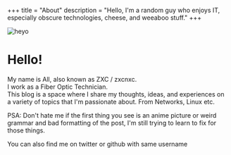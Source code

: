 +++
title = "About"
description = "Hello, I'm a random guy who enjoys IT, especially obscure technologies, cheese, and weeaboo stuff."
+++


![heyo](/images/aye.png)

<div id="boxshadow">
   <h1>Hello!</h1>
   <p>My name is All, also known as ZXC / zxcnxc. <br>
   I work as a Fiber Optic Technician.<br>
   This blog is a space where I share my thoughts, ideas, and experiences on a variety of topics that I'm passionate about. From Networks, Linux etc.
   
   PSA: Don't hate me if the first thing you see is an anime picture or weird grammar and bad formatting of the post, I'm still trying to learn to fix for those things.

   You can also find me on twitter or github with same username
</div>


<!-- 
......                                                       ..  .             .   ..  ......         .                                 ....... .!PBG!:.. ....   ..               .......  :?G#P7 .:  ::75GBBB57:..... ......                             
.                                                            .. :G7...         ... ^J?.  .!7Y?7^.      .                                          ..:.                                       .::.  .     ..7G5.:.                                         
.                                                               .^B.                ?B5:..  .~?JPY?!:.                                                                                                    7P?.  .                                         
                                                                  !!.                ?P! .      .~?JY577!:..                                                                                  ...:^~!~:. ?G7  .   .                                       
                                                                   G^     .::.        7G7   ..      .:^^??JP?7~:                                               .                       .:^~?JJ5P??~:!J: .G7                                               
                                                                 . 5!:  . ~Y7?....     !5                  :^!?JJ?~^..                                               ..         ..^~7?JGG55Y7~:.  :JG^. G?.                                               
                                                                 ..5?: . ^?7 .J7~!~.    ~Y^             .      .:^~YJ!!7.       .                                    ...:^!7777JYJJYJ77^:..      :J#YG.7&!                                                
                                                                   B!  . .~? .~:!P^    ^5BG:.           .         .  .:??Y?!:   .                             ^^!7??JJ?7JJYJ!~^^:.     .         .^^PP G@!                                                
                                                                  . :?Y777~^. .!..P~    ~BJ7..                              :7YJ?7~.               ..:!!7??!^:                                    ^G~  P&~ .                                              
                                                                   .. !B5^~?^:7!7?!.  .  ~B  .                       .  .. ..   .!5?.         .   :?Y57^.                                        .!#. .^&! .                                              
                                                               .   YP?: ~!.: . .~?7:   :Y#BB.                       .    :!Y5J7^                        ..^!7JJ!!^^::.  .                         .~#. B&~                                                
                                                                   ... :PY :!~.          :G!                  ..:^7?JJP5PPJ5YY?!Y^J5?7J!?!?5?557J5GY~^. .                                        .7G:.  !P!                                               
                                                                      . .??               ^B:.           .:~JPPPP5PGJGJ5J5J5YY5J5JPJPYPYPYY5J5JPJG5GY5GPPGPPY!^:          . .                    ~G^     ?P?:                                             
                                                                         !G~ .            .:5.       .^7YGBBGPYJYYJY5YYY5JY5YY555555Y555Y555YJY55JJYYY5YYPG5#BBBB555J????7!!^...                ~Y:      ^YGJ:  :~!!!!.^:   .!~   ^~!!~: ^!!!!!!^.  .~!!~ 
                                                                       . :5B..              P!.   .~JPBG5PYJJYJYYJYYYYYYYYYYYYJYYYJ5JYYYJYYYYYYYYY5J5YYYYJJYJJYP5P#BPJ^.   .                   7P7       PY: !BPG@BGGG!BJ   ^#@.~GGG5?!:^G@GPGGG&! 7#BPY? 
                      :~   :~~!^..~7. ^~~~~~.    .^~~!.                   ~G5.              .~~?Y5P55P55J?5YP?JJY5J5JG?G?5?5YY5?PJP?P?PJ5YY5JPJG7PJPJJ?55JP?5YPJJ?YYYPP55!: .                .?Y^  . .   P?  :!^~@     GJ   .Y& ?@7^7Y!  ~#   :!@7 Y&J~!? 
           .GG. ^5B7 ^PB ~PGBBPJ:!@B !&BBBBGB?.:JBGBBP!.                  .?#               :~Y##PYYYYYYYYJ5JJYYYJYYYJYYYJ5YYJJYJYJYYYJYYYJYYJYJYJ5JJYYJY5JYYYYY5YJJYYYYYGGJ        .    .  :PY.         7GJ.   :@  . ^BY^75B&# ?&&#57^  ^&~7G#B?. J@&G5~ 
           .B@. G@@J !B:.?@: :~: J&! :@     P#~^PY .^~.                  . ^#!      .     :~BBB5YYY55YYYY5J5YYYYYJYYJJ5JJ5PYJYJJJYJYJJJYYJYYJJ5JYYYJJ5YJYYJYY5YY5YYYYY5YYYPBG7.            ^GG~         ^J7.    ^&    !B@&GJ75&.Y@! :^~^ !@GBB&B7. J#~ ^^.
            :@~G&?Y?~BB .J@P5G?: ^^  :@~^?5P5~ ~#B55Y!                     ^GB          ~PBBY55JYY555YY5Y5J5YYY5YY5JYJ5YJ#PJYYJYYYJYJYJYYJYYJJ5JJY5JYYYYYYJ55YY55YYY555YYYYYPBG5^   .    :JG?.         ^G~   .  :@    J@5.   7@ G@GY5J!^ 7#   ~77J~Y@PJ57 
            .##@!  J@@Y .Y@~..:~:    :@BBB@@J. !G7: :^^.                   :5&       .7G&#YJ5Y5YYYYYYYYYYYYYYYY5YYYJYY5JJ&PJJJJYJYJ5YYJYJYYYYYYYYY5J55YYYJJ55YYY5YYYYYYYYYYYYJ5BG?. . .^?BG^           P7.      .!    ^!:   .:! .!7:     .~        ^7~ . .
          .  !@&^  ?&G~ :#@PYYBY:    :@.  ~!PG~7@P5JGB7.                    ~&     .!P&B5?5JPJJ55YJ??Y55J?PY5J?J55Y5?B?GYBY5555JG?G?P?PJPYJ5JPJP?PJPJYJY5YP?5YGJY7JYJ??Y55Y??J5?5&G7: !BB7.         . ^G^                                                 
           .  7:   ... . ~77:.       .7..    ..:!7!. .                      7& .. ~G#GYJJY5Y5JJYYYJJJYYYJJ55YYYJJYY555Y5B5YYYYYY5Y5Y5Y5JYYYYY5Y5JYY5YYYYYYYYYY5YYYYYJJYYYYJYJJYYJ5PG#P!:  .         ..57.                           :7~                   
             .       .                              .                      :5&  .5&BYYYJYJYJ5?JYYJJYJJJYJ5JJJYJYYYYYY5Y#&5Y5YYYY5G5555YY5YYY55J555JP5Y55YYYYYJYJJJYJJJJJJJJJJJJYYJJ5P#P  .            B~                            5@Y                   
                        .      ...    .                                    ^##.!P&YJJYYJJJ5Y5JYY55YJY555YYYY5JJJY55Y?Y&P&PJYYYYJP&YY5J5JYJY5JY?5J5JB5YJY5J5J5Y5JYJYYJJYY5YYJJJYJJYY5YYY5~.....        #!.                          ~#P:                   
    .75555Y! 5Y55555Y!.?P  755555! ^?!   YP:~Y55555Y    :JP557 .         . ~@##GY5JYJY5JJJ5JPJJ5YYJJYY5YJJ5Y5JJJ55JYJB5:&P?Y5YYYB&BYPJPY5YY5JPYP?5J&PYJY5J5J5Y5YYJ5YJJJYY5PPGPPGPY5P5Y?5BJ:          .#~      .                    BB~                    
    J@G?7^: .5@?:^!7GG:5&  &Y?^.. ^P@#   G@~5@G??77?? ^5GY??7^            :5&BYJ5JJYYJYYYJ55YJ55555YY5YY5YJ5YYYYYYY5#&^.#5JJYYJYGG&JJJJJJJJJJJYJYYY&PYYYYYJYYYYY5Y555YY5YY55YPG55PPGPPPPG#B~          &7.                          5! ..                  
 .. J&J ~J?? ?@:...7#5.P#  @!?JJJ~.?@#5: 7&~5@7   .JG~&G!~!7~:. .         !&&PJ?5JYYYJY5Y5YYJ55YYY55Y5YYY5J5YJ55YJ5G#7: #5YJYYJ5P~&PJYJ5YYYYYJYJYJY#GYYYYYJYYYJ555YY55YYJY5555JYY5YJY5P55YPB5~.      .&?.                         :Y~   .                 
 .  P@&57!::.?&G#@@G~ :G#. &5J^ ...J#.#@Y~&~5@7  !&# .?77???Y#B          ~B&YYJJYJJYYJJ5GYYPYY5YYYYYY555YYY5YJY5YY##!.. BPYJYYJ5G:P#YJJYJJYYJJYJYYY&P5YJYYJY5YY55Y555YY5Y5P5Y55Y55YY55Y55YYGPGP7. . ..BB^  .                      !J^                     
    P@?     .P@Y!?JPG?7#&  @~^JYY!^B# .?@G@~5@PJP#J.  ~J^.^?GB!          7@BJYYYYYYY5Y5P55YJ5YYJJJYYJYYYYYJYJYYYYP&7 .  5YYYYYYPG.:&J555YYYY5YYY5YY#&P55YYYYJYYJ5YYYYYJYYY5Y5YYYYYJYYJ5YYJ5JP77BG7.  .5#^ .                                               
 .  P#!     .7Y.    ~J?JP  BGJY?^.:?? . ^B5:!YYY?.    !JYJ?J7     .   . :Y&5?57G7B7YJJG5??PYG?J5PYJ??5PPJJPYPJJJ5#J     ?P?5YY5Y5 :?G7GJPYY5JP?B7#P&&@5YPYP75YG?Y7Y5???Y55PG?J5??JYPYY7JJP7J?57 ~YP?: ^#7...                                              
    ...                 .  :.    ::  .   .        .                    .Y#YYYY5YYJ5J5BPJYYJYYYYJJYJYYYJJJ5YGBGPB&5      ^GPYYJ5P! ..#PYY555YY55YPGG#@@&PYY55YJYJJYYJYYYYJJJ@5YJYYJJYYJYYYJ5JJ5!   ^?Y?.J#~                                                
          .      .                .   .    .       .    .          . ..J&BJYYY5JJYYJGBYJYYYJYYJJYJJYYYYPG#@B55P#G~       GPJYJPB~ . Y&5JYYY55YY555JB&YP@#5YYYJ5YYYYYJYYYJY?&YJJYYJJYJJYJJYYJJYJ^    .7P?&Y.                                               
               ..    .~^   .:7JJ!. ..   ~.  !J~                     . J#&5?G?P75YP?GPP5JJJ5JG7Y55YJJYG##BPG55?GG!..      BJYYJBG   ..5&YYJY5J5JP?GJB@! !B@GYPJGJY7YY??JY5GJ#J55J?JY5YY7JJP?5JPB5!     :?PBJ:                                              
               P#B~  :YP  :B5Y55B?^#G  ?@^  P@J   .                  ^B&PYYYYY5#5JP@GJYYJYYJJYJYYYY5P#GYYJYYJBP~ .       GB5JJGG  . . P&PJYYYYYYYYYG@7  :Y@&B5YYYYYYJY5YJYY5PYJJJJYYYJYYJJ55P5YJ^        ?#5:                                             
               G&@G^  !P ?P^    ^7!5# ~@&G: GY   .                  ~BGYJYYJY5&5YJ#B5JJ55JYYJY5Y55YG#G5555YYG&?         .7#5JYGG   ....PGJJYJJYJJYYY&?   ^P&B#JYYYJ55YYY555PB55YY5YY55Y55GGPYYB5:         !#P^                                            
               5&5B#7 ~&7@.     YP.~&?&&:&7G5:                     ~#&5YYJYJBBJJ5G&PYYY5YJYYJYYJYJ5BGPY555JP#5^           PBYJGG      ..PGJJYJYJJJYJ#?    .7GGG5YYYYY55YYYY5@5JY5YYJY55GP5YPB5P#G!      :!JB@G!                                           
               ##^ Y@P?@P@~   ~G&J ^B@&^ ~#@!   .!~               .#GJYYJJYGB5JJY#PYJJY5JJYYJ5Y5YPGG#55J5YY@B~            ?G5YG5        !GBYJJYJJJYJ#5:     ^G&5YJJ5YJYY5J5J&P5Y55PGPGY5YB#G5YYP&#!????PBP!::?&J.                                         
               #@~  7#@B:#&BB#GJ^   ~@B   G@7 . !@Y            . .JB5JYYYGG?BYJ55#55YYYJYY5JPY5JY5B@G5JP?YGB~             .YPYG5         !PPYPJ5J5YYBP^     .^PB5J5YJYJYJPY5&#JYGGPP5YYPGPJJYY5Y5&&YJYPY!    .7PB!.                                    . .
               ^^.   .^^ .^~^^.     .^.   :^.   .^             .~BBJYY5JP5?BJYJ5#GJYYYYJYJ5JP?5JG&55#5YPJ5@~. .          . :75G5          ^YGYJ5?5JYBY^     ...B&JYYYJ?5Y5Y5#&PYJY5P##G55YJYY555YY#&Y.         .~5PP7:          .                      ^P 
                        .    . ..     .  .   .                ..^B&JYJ5BJ7GPYYYY&P5555YYY5YYYYY?B5^?#JJYJ&G:                ?55P           ^5GYJY5Y5P5~      . ?#&GYY55YJ5JYP&5YY5G#GYYYYYYYYJJYJYJ5&B:..        .:~PPP5?!!~: ..                     .?P! 
                                       .                         :&JYYBY.7&55YYP@5YYYYYYYYJYYYJ5P^ ?GJJ5GG^.                .^Y5            :YBJYJYJGB!       .5#P##55BYYYYY5&GGPGG5YYYYJJYYJJYYYYYYYGP^.            .^~?PP5YY5??~.                .!Y5^  
                                                                .P&?PG!. ?#5?G7#@PJPJY5J5JP?G7G#!  ^5P?G&!. .                 !Y             .7G?G7P5G7  ..   .7&J5BB5Y#GG?JY#B5JYYY5?J?JJJ?JY5YJ??Y5?G#?:                  ..:.~?P7^.          :7PG?:    
                           :!7^:!?!~:.                        . .G#J#G^ !P5J5JYB@YYJYJJYJYJ5Y5@7.  :?5YB5 .                   ^!              .~PJYJJ#7    .   ?&PJYPBBGB&B5Y5#P5YJYYYYYJJY5YYYYY55YYYYP@?.                    .  :YPG5?7!!!!7PGPP?:      
                           Y!^!Y?:.?5                            .&PG~. ?BY?JJYP&5JJJJJYYJJYJ&Y: .. !BY#:.                    ..                :YPJJG?  ..    7#5?JYPBBGJBGGY#GGG5YY55YYYY5YYY555Y5JJ5YJBY^.  .                     :!7?YP5??!~.         
                           J.  :: :??                            .55^.. J#?JYJY@@5JJJJJYYJJ5&G:     ^YP5  .                                       ^YJB? .     .?&5JJ5YJ5P?Y#YP#~:?BBJYYJYYYY5YYYYY5YYYYYJ5#&Y:                   . .            .     .   
                          .P~    ^Y?.   .                        .^5:  ^PBJJJJPB&5YJYJJ55YJYG^.      ~#7^^                                         ^JP7. .. .  ^#P?Y5YYY5B5@.:GJ. !BBYYY555YYYYYYYYYYY55JYYP#5.                                           
                           ^J!::!?!                            . . P^  7GPYY?5&~#G?PYY5J5?GG~.     ..~&&&&5:.                                      ~G@&Y:    . !&J5JJY?PJP?#~ ~7^  7&Y??PGY5JYP5JJ?J5??JPYYY5#P:..                         .              
                            .!7!:.  .                              P:  JBPYJYYY.!#PYYYYY5YP#.    .  .?@&@@@7:                                      G@@&@5    . 7&PJJYYYYYYJB7. ^.  !&PYY5YYGBPYYYYYYY5YYYYYYJ5##J .                         ~??~.         
                              .                                  ..Y:  JB5YJYB..:#P5YY5GGP&7        !#@&@@@5:                                      B@@&@P..    Y&PYYJY5Y?5JPY: .   7&JJYJJJJJYPGG5JJ?YJJYYJJYYJ5#J .                      .!Y..!Y^        
                                                                 .7:   YGYY7BG  .G@J5YY&B&Y .   . . !@@@&@@!.                                      G@@@@5 . .. G#&JYY5P7J7GJP:    ~PGYYG7?P5Y?7JP#BBGBY57?7YY7Y7BPP!...             .     :?  ..57~7~.    
                                                                . #:   JBY?P#7 ..!##YYB&&#^..   .. .^Y@@@@B: .                                   . J#@@G!...:. #BY5YJJYYY5?5B:   ~GBYJJ?YYYJYY5Y?JYP#@BPPJ?J55JYYJ5G!  .               :77!?7. ..  :??   .
                                                                .?@:   YBYYP#.. . P&55B##G  ..:.::::::7J?7:.                                    ....!Y?~::^.^^:#PJ?YYJYYYYY5#^  !GB5YYJJYYYYYYY55Y555Y@GBBG5JJYJY5YJPJ:                !5. .^:  ~^:7J^    
                                                                :&?.   YG?P#Y   . .PGP55#J..:^^:.:::^:::.: ..                                   ..:^~^~!!^:::7!&5YJJYYYYYPYY#:~?YYYJJYY5YYY5YYJY555YY5&&?~!7?5GPYJY?JPP?:               :??  ~. !J!:  .   
                                                               ^PP  .  7PY5B^      :P&P5GJ!:~~~:~!~~!!!~^:...                                 ...:^~~!Y5?!!~77P@5JJJYYY55BJGBYPPYY55YYYYY5YY5YY5YYY55Y?B#^   :!JPPBPYYYGJ:              ^J~:~&. .^.       
                                                              ^#&J~.   75PG5   .  . J#GP5JJ!^~^~YPPY?!~~^:.....            .   .:^^~?^  .    .. .:^^~~7!!?75!!J#5YYYYYYY5BY#P5YYYYYYYYYJYYYYYYJYYPPY!..:GY:     .^!JP5YYPP7            .:!7~~!::?^        
                                                             :YG~77JJ!::?PY~.     . Y&5J57GB7:^Y?7?7!77~:.... .           . ~7~^:?7!?JJ~.      ..^:^^!^~7~!~!^Y#P?5YJJJPJBJ&?PJY?J555?Y75YJ?YPPY?~:.^77 ^B5:        .^~!7Y5Y?:.           .   ~!^.        
                                                            ^PG:   .^7555BP       . 5#55Y555BJ~::::^~^:^:...                :7!       :5!      ...::^^^^^^^^^:5#5Y5YYY5YP#Y&5YYYYYJJYYYYYYYGB5!:.  .^7:  5!   .   .      ..:!!:            .              
                                                           !G#G7:     :7YBB7!:.     5B55YPJ5?&G?~^.:^::.: ..                 ~7 .      .Y7.    . ...:::::::^:~#@JPY5YYPJG#P&GJ5Y5Y???55PPP5?^      ..  :Y~                                                
                                                     . . .?GJ.^P#?:      !Y:!?PJY^. YBPPJPJPJ5YB&B57^.... ..                 :7?        7P7       .   :^~JPBGB&#YP55Y55Y&B#@#55JYYY55BG7~:.     .  .. ?B@G~                                               
                                                        :PB7  ..~B&7:    ^!   .!J5BPB@BYYYYYYJ5&5JYPBY?~..                    ~J!        5Y ..   .::!JG&&&&B.:&GY55YYY5G5&&JJ&G5YPPJ!..   . .  ..   ^YBP&&!                                               
                                                      .!5Y^ .    .7#BJ^  :^..    ..~?G@BJJJYJJY&7  .^7YGG7?::::.               ^?:.     JP! .:~7YPPBB#@@&#G~. @YJJYJY5GG^GG  G@G?^. .        ..  .~Y##555#?.                                              
  ..                                              . ^5G5^        . .!PB57: .         !#B?JJYJJG@!      .::^7JJGG5J??7!::::..... .?5Y!77GBJYBBP577::G#&@@&5.  .&5JJJYYG@GJB.  :7P!              ^JGBGYJYYJBP~.                                             
 ^.                                              .:JBY^              .!5BP!^         ^5&GJYYJJ##~             5@BB&#&GJJ?YYJ!~~!!:.^77^:7GG?^.   :Y#&&&BGJ   :PYYJ?YGY^5#: .   ?7: ..      ..~P&#GY5YY5YJB@?                                              
 ?J?7~^.                                  .   .~J55Y^     .          .  :7555?^.  .  ?GP#5J5JY&Y:             Y@BG##@B.......::~YP~. ^7?J!.    .7G5B&&@BY~   ^J5?5G5?^ ~P!      JJ.     .:!YGBP5YYY5Y555JY#P^                                             
  :^JPGPY7~..            ..              ..~JPB#Y^.  .                     .^YG5J:  :P5 !#5JY?&?.             ?#&###@&5.        .?PY5J~.      .?#GG&@@B7.   .?JJG5!.    ^G:.    :5Y   .?P#&G5YYYYYYYYYYYYYB@Y                                             
     .^~755PGJJ77777777!7YY.  .:!?7777?Y5PGB5?~:.      ..                     :75B#YJBY :P#G5J&~          .   .7G#B#&&@J.     .:~PY7GY.      ^Y##G&BBP~     .B5PY.      .?G.     J&J~JB#BYYJJJJJJJJJYJ?JYJ5#B!                                            
          .^~!7JYYJJJ?7^:::5^  .5G!!!~~^^^^:    .    .??!!^~!~^ .                #&G#B7  :P&7G&^              .. 7BP&#&&?. :!77?J:. .J5!.  :JGPB#G&5?^.     .J?^         .YY.    :5@#G5G7JJPY?7?Y5PJ7PYY???G@5                         .                  
                           5G^  JJ           .       .B!:J5!:!5                 5#5J#5.  :#PPPB^                 :?B&BG&&JYGJ^:       .P7^?G&BB#BBB^ ..     .     .       .B^     7&BJJYYJJJJJYYJJJJJJJJJJ?YBG^                                           
                           .GG^ :??                 :7^7:..:!J!                ~&PJJPP?^ ^&::75^                  :?P5B##5!J!          5#5P@#G@BY5^...       .          . .:B7~!5BGGGYYYYYYJYPPYYYYYYJJYYYYJG@Y                  ::?^                     
                            .J57 7#!                :!^:..^:.~!               .B&YJYYJ5P5J#7. !.           . :^. .:~?555^:!Y!        . Y55##GG#. .                    .    ^#&BGG5YYJYYYYYYYY5YY5YYYYY5YJYY5JPB~               ~G#5B!         ^^~:        
                            . 7BP7JB? . .             ~?~!!!!!~             .:G&PYJJJJJJJJG@:.              ^Y~   .~?7.  7?~.       .  5J^?B@#Y ..                      .^5##YY5YY5YJY5YJ5YY5YB#5Y5Y5YY5YJYYJ5&B:.             ^&@7G!      .!JYPB~        
                               .75YY#P. .              ::. .:.      .       .:&BYYYYYJYYY5JBB^.             P!   . ^G:   7G!          :75! ^?!J                         !#@&#&G5YYYYYYYYJYY5YYG&#P5YJ5YYJJJYJYB&P             .~#@5G~     ..~P 5?.        
                                 .^!YP5~                           .       .:P#J5J5JYYYY?5JGYP5^           J?:   . .!P .^.57          ^!P7  :J7                      .~P&&&&&@@&B5YYJ5YYJY555YB5J&PYYPYYJJJ5YJ5G#:             .#@GG~     ..~#^G~         
             !~..                     ^7~.                                 .!&PYYYYYYYY5YPB&Y5#G^ .::::.  .G^       :# .J^J~          ?~57  .~J            .:!PPPGGGGGB@&&@&&@@@@&B5Y5YYYYJYYYBJ Y&YJYJJJJJY5YJ5#G            . #&PB!      .!#5P^         
          . .YGG^                       . .                                ^##J5YYYYYY5YYP@P5G#&GPGBBB#GGY?^..     ..B  5J!.       .  5^J7  :?Y             . B&#&@@@&#@@&@@@@@@@@@&GYJ5JJYYYJGG7Y&&PJJJJJJJYYJYP@55YPPG5Y5Y!^ .G&BB~      .Y@#G^         
            .7#&~..                                                  :^^^^!B&YG7PJPJ5YYPJ@##G@@@&&@&@@@@&&#:.      :J~.^7G^           P^^^  !G:              .:B#&&&@@@@@&@@@@@@@@&&@&BB755PY?PB5P5G@#5Y77JYJ?JJB#&#PPGPPP5Y?7:.?#GB~      .P&&?.         
             .B#5^                                     ..:^~~~!JJ5G5PB#&@@&@BYJYJYJYY5Y5&&@&@@&@@@@@&&&@@#?.       ^5..?^Y^         . P~:: :?J               ..7#@&@@@@@@@@@@@@@@@&@@@@@BPYYYJGG!~^^7#5JJYJJJYYJY5&&.        ....#B#!      .#B@^          
 .  ^!?YYYY57.YB&~                     ...:^^~!!7JJYP5PGGB###BBBBBBPPGYJ?5@BJJ5JJYJJYYP#@&@@@@@&@@&&&&&&P&:      :7Y! .Y.7^          .Y^:. ~7    .            ..P&@@@@&&&@@@&&&@@@@@@@@@@@&GP5#P.    ~&B5YY5YJYYY5P@~            BB#!      .B?&:          
 .  5###PP@&#75#@GPPPGPYJ^:         :J5YJ55PBGPP55???!~!~~~^:..         !GBYJJYJJYYJJP#&&@#@PJ#@@&&@#PYG#J. .    ^5Y ..5.^:          :?~.  ~J:                 ::B@&&&&&&&@@@&#BGG#&&@@@@&@@#B&G~     !BGYYYJJYJY55P#~ .         JB#! .    :&?Y:          
  . ^J?~^7@B#&&&&@G?77J##GP~        :?!!!!!^^:                         ^P#YYJYYJJYJ?B&PJ5BPY5#&&##&GJYYY&:.       ^P?.^Y^:.          !~!:  ^YY  .             .  P@@#BBB&@&B@@@&5J5PP5BP##&@&&&&B?: .  .5BG5YY5YY5YJ&#~        ...Y7. .   .^57...         
  .     ^P&Y#G7P&&J.   :7B7G7..                                       ^P#GYJ5J5?P?5PG? ^PP?5G@GGY55Y5J5P5.         ~&:?77:          .P:!^  ^YP                 ..!B@B5YJGP5JPBB#&PYYJ5YPJ55PPPB@G!~     .5@BYY5JPY5?P&P~         .         .              
        ^5@&:  :BBB7    .P&@Y:                                    . . 5@GY5JJYYYYYB&7  !#JYYYYJYYYYYJY5#:..        ~&.5:J:           B^?^  !P7                    7#@GJYYJYYJJY5YYYYYYYJY55Y5YP@P        .~P#PYYYYYYYG&P~                                 
        .!G7  . JPB?  .7P&&B:..                                    ..^GBYYY5YYYYY#&?: ^5#YYYY55YY5YY5YYP          ~G? 5.Y:           G:?~  ~PY                   . Y@BYYY5YY55YJYYYYYYYJYYJYYJ5#5        . :?GPYYJYYY?5&J                                 
         ..  . . 5B7 .:7P#B^..                                      :BG5J?J?G?5?PB?:. 7&G5J5?PJYJYYYY?5?..      .!Y! .J Y:           5:J~  !G?                   . !B#5J5JP?PJYJ5YJJJ5JP?YJPYJJGG.       .   ~PBPYYJJJYGG7                                
               ..:Y7..  ....                                       :G#YJYJJJ5JYG&^   :Y#YPYPJPJYJYYYYYG .        7P. .7.?:          ^J.!^  :JG!  ..                 7BGJ5YPJPYYJ55JJYYJPJYJYYJ?PB!     .      .!GG5?JJYYGB7                               
               .                                               . . P&GYJYYJJYJP#?.   7#GJJYJJJJYJJYJJ5G          !G:..~^^.          ~!.7^   ~#?  ..                  ?@5JYJYJYYYYJJYYYYYJYYYYYJPG!              :YBGJ5JYJP#7 .                            
                                                                . 7BP?JJJ5JYJ#Y^  .  J#YYJYJYJYJJJYYYBB          !5.  ^!.           !~.~:  ^Y?                       ~G#5YJ5JYJ5JY5YYJ5?5YJJ5YY5G5   .          . ~JG5JYYYGP^.                            
                                                               . ~&YYYYYYJ?YBG...  .^PB?YJJJJJJYYJJJYGP          :~ . :^.           7^...  7P .          .^:          .?&#PBYJJ5YJYYYYYJYJYYJYYJGP               .  !5PYJYJYG^.                           
                                                             . .!#JYJY55JJP#Y       YGYYJYJYJYJYJYYJP#Y                             J7:    7P .          :!?!. .      . ~&&GBB5YYYYYJYYYYY5YY5YJPG .              .  :JPPYY5GB^..                         
-->